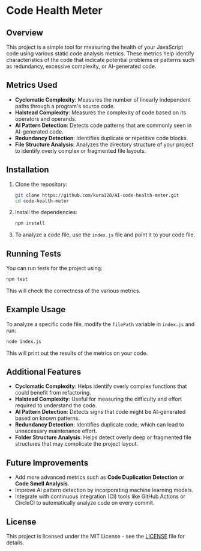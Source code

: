 # Code Health Meter

## Overview
This project is a simple tool for measuring the health of your JavaScript code using various static code analysis metrics. These metrics help identify characteristics of the code that indicate potential problems or patterns such as redundancy, excessive complexity, or AI-generated code.

## Metrics Used
- **Cyclomatic Complexity**: Measures the number of linearly independent paths through a program's source code.
- **Halstead Complexity**: Measures the complexity of code based on its operators and operands.
- **AI Pattern Detection**: Detects code patterns that are commonly seen in AI-generated code.
- **Redundancy Detection**: Identifies duplicate or repetitive code blocks.
- **File Structure Analysis**: Analyzes the directory structure of your project to identify overly complex or fragmented file layouts.

## Installation

1. Clone the repository:
   ```bash
   git clone https://github.com/kura120/AI-code-health-meter.git
   cd code-health-meter
   ```

2. Install the dependencies:
   ```bash
   npm install
   ```

3. To analyze a code file, use the `index.js` file and point it to your code file.

## Running Tests
You can run tests for the project using:

```bash
npm test
```

This will check the correctness of the various metrics.

## Example Usage

To analyze a specific code file, modify the `filePath` variable in `index.js` and run:

```bash
node index.js
```

This will print out the results of the metrics on your code.

## Additional Features

- **Cyclomatic Complexity**: Helps identify overly complex functions that could benefit from refactoring.
- **Halstead Complexity**: Useful for measuring the difficulty and effort required to understand the code.
- **AI Pattern Detection**: Detects signs that code might be AI-generated based on known patterns.
- **Redundancy Detection**: Identifies duplicate code, which can lead to unnecessary maintenance effort.
- **Folder Structure Analysis**: Helps detect overly deep or fragmented file structures that may complicate the project layout.

## Future Improvements

- Add more advanced metrics such as **Code Duplication Detection** or **Code Smell Analysis**.
- Improve AI pattern detection by incorporating machine learning models.
- Integrate with continuous integration (CI) tools like GitHub Actions or CircleCI to automatically analyze code on every commit.

## License
This project is licensed under the MIT License - see the [LICENSE](LICENSE) file for details.